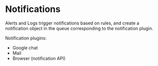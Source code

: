 # Notifications

Alerts and Logs trigger notifications based on rules, and create a notification object in the queue corresponding to the
notification plugin.

Notification plugins:
* Google chat
* Mail
* Browser (notification API)
